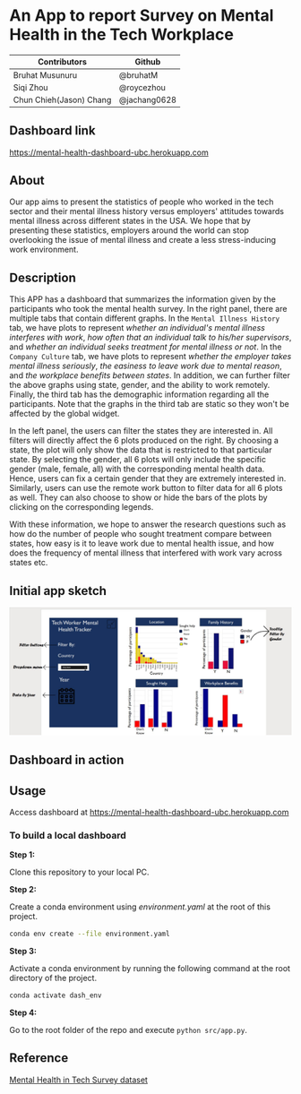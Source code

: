 # An App to report Survey on Mental Health in the Tech Workplace

Contributors | Github | 
--- | --- |
Bruhat Musunuru| @bruhatM |
Siqi Zhou | @roycezhou  |
Chun Chieh(Jason) Chang| @jachang0628  | 

## Dashboard link
https://mental-health-dashboard-ubc.herokuapp.com

## About
Our app aims to present the statistics of people who worked in the tech sector and their mental illness history versus employers' attitudes towards mental illness across different states in the USA. We hope that by presenting these statistics, employers around the world can stop overlooking the issue of mental illness and create a less stress-inducing work environment.

## Description
This APP has a dashboard that summarizes the information given by the participants who took the mental health survey. In the right panel, there are multiple tabs that contain different graphs. In the `Mental Illness History` tab, we have plots to represent *whether an individual's mental illness interferes with work*, *how often that an individual talk to his/her supervisors*, and *whether an individual seeks treatment for mental illness or not*. In the `Company Culture` tab, we have plots to represent *whether the employer takes mental illness seriously*, *the easiness to leave work due to mental reason*, and *the workplace benefits between states*. In addition, we can further filter the above graphs using state, gender, and the ability to work remotely. Finally, the third tab has the demographic information regarding all the participants. Note that the graphs in the third tab are static so they won't be affected by the global widget.

In the left panel, the users can filter the states they are interested in. All filters will directly affect the 6 plots produced on the right. By choosing a state, the plot will only show the data that is restricted to that particular state. By selecting the gender, all 6 plots will only include the specific gender (male, female, all) with the corresponding mental health data. Hence, users can fix a certain gender that they are extremely interested in. Similarly, users can use the remote work button to filter data for all 6 plots as well. They can also choose to show or hide the bars of the plots by clicking on the corresponding legends.

With these information, we hope to answer the research questions such as how do the number of people who sought treatment compare between states, how easy is it to leave work due to mental health issue, and how does the frequency of mental illness that interfered with work vary across states etc.

## Initial app sketch
![Alt text](updated_dashboard.jpg?raw=true "Title")

## Dashboard in action

## Usage

Access dashboard at https://mental-health-dashboard-ubc.herokuapp.com

### To build a local dashboard

**Step 1:**

Clone this repository to your local PC.

**Step 2:**

Create a conda environment using *environment.yaml* at the root of this project.

```bash
conda env create --file environment.yaml
```

**Step 3:**

Activate a conda environment by running the following command at the root directory of the project.

```bash
conda activate dash_env
```

**Step 4:**

Go to the root folder of the repo and execute `python src/app.py`.

## Reference

[Mental Health in Tech Survey dataset](https://www.kaggle.com/osmi/mental-health-in-tech-survey)
